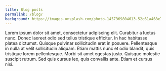 ```yaml
---
title: Blog posts
permalink: /blog/
background: https://images.unsplash.com/photo-1457369804613-52c61a468e7d?ixlib=rb-1.2.1&ixid=eyJhcHBfaWQiOjEyMDd9&auto=format&fit=crop&w=1950&q=80
---
```


Lorem ipsum dolor sit amet, consectetur adipiscing elit. Curabitur a luctus nunc. Donec laoreet odio sed tellus tristique efficitur. In hac habitasse platea dictumst. Quisque pulvinar sollicitudin erat in posuere. Pellentesque in nulla at velit sollicitudin aliquam. Etiam mattis nunc et odio blandit, quis tristique lorem pellentesque. Morbi sit amet egestas justo. Quisque molestie suscipit rutrum. Sed quis cursus leo, quis convallis ante. Etiam et cursus nisi.
